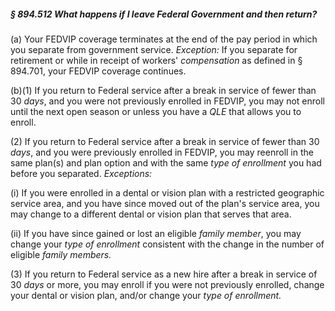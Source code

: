 ##### § 894.512 What happens if I leave Federal Government and then return? #####

(a) Your FEDVIP coverage terminates at the end of the pay period in which you separate from government service. *Exception:* If you separate for retirement or while in receipt of workers' *compensation* as defined in § 894.701, your FEDVIP coverage continues.

(b)(1) If you return to Federal service after a break in service of fewer than 30 *days*, and you were not previously enrolled in FEDVIP, you may not enroll until the next open season or unless you have a *QLE* that allows you to enroll.

(2) If you return to Federal service after a break in service of fewer than 30 *days*, and you were previously enrolled in FEDVIP, you may reenroll in the same plan(s) and plan option and with the same *type of enrollment* you had before you separated. *Exceptions:*

(i) If you were enrolled in a dental or vision plan with a restricted geographic service area, and you have since moved out of the plan's service area, you may change to a different dental or vision plan that serves that area.

(ii) If you have since gained or lost an eligible *family member*, you may change your *type of enrollment* consistent with the change in the number of eligible *family members.*

(3) If you return to Federal service as a new hire after a break in service of 30 *days* or more, you may enroll if you were not previously enrolled, change your dental or vision plan, and/or change your *type of enrollment.*